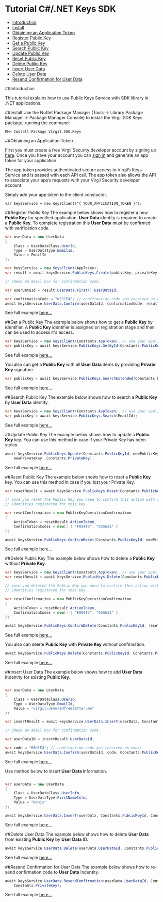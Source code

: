 
# Tutorial C#/.NET Keys SDK 

- [Introduction](#introduction)
- [Install](#install)
- [Obtaining an Application Token](#obtaining-an-application-token)
- [Register Public Key](#register-public-key)
- [Get a Public Key](#get-a-public-key)
- [Search Public Key](#search-public-key)
- [Update Public Key](#update-public-key)
- [Reset Public Key](#reset-public-key)
- [Delete Public Key](#delete-public-key)
- [Insert User Data](#insert-user-data)
- [Delete User Data](#delete-user-data)
- [Resend Confirmation for User Data](#resend-confirmation-for-user-data)

##Introduction

This tutorial explains how to use Public Keys Service with SDK library in .NET applications. 

##Install
Use the NuGet Package Manager (Tools -> Library Package Manager -> Package Manager Console) to install the Virgil.SDK.Keys package, running the command:

```
PM> Install-Package Virgil.SDK.Keys
```

##Obtaining an Application Token

First you must create a free Virgil Security developer account by signing up [here](https://virgilsecurity.com/account/signup). Once you have your account you can [sign in](https://virgilsecurity.com/account/signin) and generate an app token for your application.

The app token provides authenticated secure access to Virgil’s Keys Service and is passed with each API call. The app token also allows the API to associate your app’s requests with your Virgil Security developer account.

Simply add your app token to the client constuctor.

```
var keysService = new KeysClient("{ YOUR_APPLICATION_TOKEN }");
```

##Register Public Key
The example below shows how to register a new **Public Key** for specified application. **User Data** identity is required to create a **Public Key**. To complete registration this **User Data** must be confirmed with verification code.

```csharp
var userData = new UserData
{
    Class = UserDataClass.UserId,
    Type = UserDataType.EmailId,
    Value = EmailId
};

var keysService = new KeysClient(AppToken);
var result = await keysService.PublicKeys.Create(publicKey, privateKey, userData);

// check an email box for confirmation code.

var userDataId = result.UserData.First().UserDataId;

var confirmationCode = "K5J1E4"; // confirmation code you received on email.
await keysService.UserData.Confirm(userDataId, confirmationCode, result.PublicKeyId, privateKey);
```
See full example [here...](https://github.com/VirgilSecurity/virgil-net/blob/master/Examples/SDK/RegisterPublicKey.cs)

##Get a Public Key
The example below shows how to get a **Public Key** by identifier. A **Public Key** identifier is assigned on registration stage and then can be used to access it's access.

```csharp
var keysService = new KeysClient(Constants.AppToken); // use your application access token
var publicKey = await keysService.PublicKeys.GetById(Constants.PublicKeyId);
```
See full example [here...](https://github.com/VirgilSecurity/virgil-net/blob/master/Examples/SDK/GetPublicKey.cs)

You also can get a **Public Key** with all **User Data** items by providing **Private Key** signature.

```csharp
var publicKey = await keysService.PublicKeys.SearchExtended(Constants.PublicKeyId, Constants.PrivateKey);
```
See full example [here...](https://github.com/VirgilSecurity/virgil-net/blob/master/Examples/SDK/GetPublicKeySigned.cs)


##Search Public Key
The example below shows how to search a **Public Key** by **User Data** identity. 

```csharp
var keysService = new KeysClient(Constants.AppToken); // use your application access token
var publicKey = await keysService.PublicKeys.Search(EmailId);
```
See full example [here...](https://github.com/VirgilSecurity/virgil-net/blob/master/Examples/SDK/SearchPublicKey.cs)

##Update Public Key
The example below shows how to update a **Public Key** key. You can use this method in case if your Private Key has been stolen.

```csharp
await keysService.PublicKeys.Update(Constants.PublicKeyId, newPublicKey, 
    newPrivateKey, Constants.PrivateKey);
```
See full example [here...](https://github.com/VirgilSecurity/virgil-net/blob/master/Examples/SDK/UpdatePublicKey.cs)

##Reset Public Key
The example below shows how to reset a **Public Key** key. You can use this method in case if you lost your Private Key.

```csharp
var resetResult = await keysService.PublicKeys.Reset(Constants.PublicKeyId, newPublicKey, newPrivateKey);

// once you reset the Public Key you need to confirm this action with all User Data 
// identities registered for this key.

var resetConfirmation = new PublicKeyOperationComfirmation
{
    ActionToken = resetResult.ActionToken,
    ConfirmationCodes = new[] { "F0G4T3", "D9S6J1" }
};

await keysService.PublicKeys.ConfirmReset(Constants.PublicKeyId, newPrivateKey, resetConfirmation);
```
See full example [here...](https://github.com/VirgilSecurity/virgil-net/blob/master/Examples/SDK/ResetPublicKey.cs)

##Delete Public Key
The example below shows how to delete a **Public Key** without **Private Key**.

```csharp
var keysService = new KeysClient(Constants.AppToken); // use your application access token
var resetResult = await keysService.PublicKeys.Delete(Constants.PublicKeyId);

// once you deleted the Public Key you need to confirm this action with all User Data 
// identities registered for this key.

var resetConfirmation = new PublicKeyOperationComfirmation
{
    ActionToken = resetResult.ActionToken,
    ConfirmationCodes = new[] { "F0G4T3", "D9S6J1" }
};

await keysService.PublicKeys.ConfirmDelete(Constants.PublicKeyId, resetConfirmation);
```
See full example [here...](https://github.com/VirgilSecurity/virgil-net/blob/master/Examples/SDK/DeletePublicKey.cs)

You also can delete **Public Key** with **Private Key** without confirmation.

```csharp
await keysService.PublicKeys.Delete(Constants.PublicKeyId, Constants.PrivateKey);
```

See full example [here...](https://github.com/VirgilSecurity/virgil-net/blob/master/Examples/SDK/DeletePublicKeySigned.cs)

##Insert User Data
The example below shows how to add **User Data** Indentity for existing **Public Key**.
```csharp

var userData = new UserData
{
    Class = UserDataClass.UserId, 
    Type = UserDataType.EmailId,
    Value = "virgil-demo+1@freeletter.me"
};

var insertResult = await keysService.UserData.Insert(userData, Constants.PublicKeyId, Constants.PrivateKey);

// check an email box for confirmation code.

var userDataId = insertResult.UserDataId;

var code = "R6H1E4"; // confirmation code you received on email.
await keysService.UserData.Confirm(userDataId, code, Constants.PublicKeyId, Constants.PrivateKey);
```
See full example [here...](https://github.com/VirgilSecurity/virgil-net/blob/master/Examples/SDK/InsertUserDataIdentity.cs)

Use method below to insert **User Data** Information.
```csharp

var userData = new UserData
{
    Class = UserDataClass.UserInfo,
    Type = UserDataType.FirstNameInfo,
    Value = "Denis"
};

await keysService.UserData.Insert(userData, Constants.PublicKeyId, Constants.PrivateKey);
```
See full example [here...](https://github.com/VirgilSecurity/virgil-net/blob/master/Examples/SDK/InsertUserDataInformation.cs)

##Delete User Data
The example below shows how to delete **User Data** from existing **Public Key** by **User Data** ID.
```csharp
await keysService.UserData.Delete(userData.UserDataId, Constants.PublicKeyId, Constants.PrivateKey);
```
See full example [here...](https://github.com/VirgilSecurity/virgil-net/blob/master/Examples/SDK/DeleteUserData.cs)

##Resend Confirmation for User Data
The example below shows how to re-send confirmation code to **User Data** Indentity.
```csharp
await keysService.UserData.ResendConfirmation(userData.UserDataId, Constants.PublicKeyId, 
    Constants.PrivateKey);
```
See full example [here...](https://github.com/VirgilSecurity/virgil-net/blob/master/Examples/SDK/ResendUserDataConfirmation.cs)

</div>
</div>

<div class="col-md-12 col-md-offset-2 hidden-md hidden-xs hidden-sm">
<div class="docs-menu" data-ui="affix-docs">

<div class="menu-items-wrapper" data-ui="menu-items-wrapper"></div>
</div>
</div>
</div>
</div>
</section>
